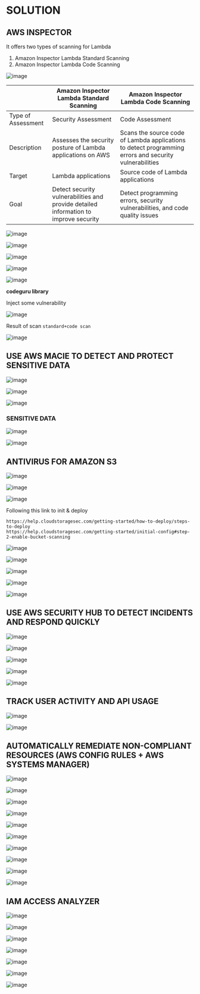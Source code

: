 # SOLUTION
## AWS INSPECTOR
It offers two types of scanning for Lambda

1. Amazon Inspector Lambda Standard Scanning
2. Amazon Inspector Lambda Code Scanning

![image](https://github.com/Clapboiz/Detection-and-Response-on-AWS/assets/112185647/245f48be-e07c-443b-89a8-ee48da27e38d)

|                                | Amazon Inspector Lambda Standard Scanning | Amazon Inspector Lambda Code Scanning |
|--------------------------------|--------------------------------------------|----------------------------------------|
| Type of Assessment             | Security Assessment                        | Code Assessment                        |
| Description                    | Assesses the security posture of Lambda applications on AWS | Scans the source code of Lambda applications to detect programming errors and security vulnerabilities |
| Target                         | Lambda applications                        | Source code of Lambda applications    |
| Goal                           | Detect security vulnerabilities and provide detailed information to improve security | Detect programming errors, security vulnerabilities, and code quality issues |

![image](https://github.com/Clapboiz/Detection-and-Response-on-AWS/assets/112185647/cb769ddf-f434-47ec-bab1-e91649e988c8)

![image](https://github.com/Clapboiz/Detection-and-Response-on-AWS/assets/112185647/025f9791-e2be-4262-b90c-6cd0975d49e6)

![image](https://github.com/Clapboiz/Detection-and-Response-on-AWS/assets/112185647/32105169-6eca-4514-a465-f3e35c1003c8)

![image](https://github.com/Clapboiz/Detection-and-Response-on-AWS/assets/112185647/1f89b5eb-db81-4242-a21a-84ceaf6279b3)

![image](https://github.com/Clapboiz/Detection-and-Response-on-AWS/assets/112185647/e71ad894-6f8a-4bbb-bc1a-b759a7029111)

**codeguru library**

Inject some vulnerability

![image](https://github.com/Clapboiz/Detection-and-Response-on-AWS/assets/112185647/5281965b-0717-42cb-9c17-c82db7cdff31)

Result of scan `standard+code scan`

![image](https://github.com/Clapboiz/Detection-and-Response-on-AWS/assets/112185647/27324546-c8c0-4134-8691-d9d521e380c0)

## USE AWS MACIE TO DETECT AND PROTECT SENSITIVE DATA
![image](https://github.com/Clapboiz/Detection-and-Response-on-AWS/assets/112185647/a06f5647-8ee0-4269-8c1f-1193f06444cd)

![image](https://github.com/Clapboiz/Detection-and-Response-on-AWS/assets/112185647/bfb9f2ac-fea2-4223-afd9-ac9bcb108964)

![image](https://github.com/Clapboiz/Detection-and-Response-on-AWS/assets/112185647/8c9a4af2-f8b5-462d-804b-29b20426221f)

### SENSITIVE DATA
![image](https://github.com/Clapboiz/Detection-and-Response-on-AWS/assets/112185647/ee113335-a1b5-40fb-a4d8-282bb0fc8ded)

![image](https://github.com/Clapboiz/Detection-and-Response-on-AWS/assets/112185647/93bd7adb-30c4-4b5f-934f-2dada34229d6)

## ANTIVIRUS FOR AMAZON S3

![image](https://github.com/Clapboiz/Detection-and-Response-on-AWS/assets/112185647/ebd7d1ef-26ad-4311-b3c1-d0b9ee5c147d)

![image](https://github.com/Clapboiz/Detection-and-Response-on-AWS/assets/112185647/25aecc89-51a0-41a2-945a-fb5eb4361e41)

![image](https://github.com/Clapboiz/Detection-and-Response-on-AWS/assets/112185647/d5943499-91a8-4423-aff7-27d98b5d2cc3)

Following this link to init & deploy

```
https://help.cloudstoragesec.com/getting-started/how-to-deploy/steps-to-deploy
https://help.cloudstoragesec.com/getting-started/initial-config#step-2-enable-bucket-scanning
```

![image](https://github.com/Clapboiz/Detection-and-Response-on-AWS/assets/112185647/8952664b-34e0-44c5-8115-756c59ea843b)

![image](https://github.com/Clapboiz/Detection-and-Response-on-AWS/assets/112185647/57613e49-5f69-4187-a864-6402aaf40248)

![image](https://github.com/Clapboiz/Detection-and-Response-on-AWS/assets/112185647/b28192d6-86a0-4be6-ae75-9d66290150a1)

![image](https://github.com/Clapboiz/Detection-and-Response-on-AWS/assets/112185647/d2b998a0-063d-429d-b9c4-412adc9bfcdd)

![image](https://github.com/Clapboiz/Detection-and-Response-on-AWS/assets/112185647/7ed4d49c-12d7-4631-a524-d18263624c89)

## USE AWS SECURITY HUB TO DETECT INCIDENTS AND RESPOND QUICKLY
![image](https://github.com/Clapboiz/Detection-and-Response-on-AWS/assets/112185647/611ca383-9213-43aa-ae75-cec6d1776b96)

![image](https://github.com/Clapboiz/Detection-and-Response-on-AWS/assets/112185647/a0e654e3-554b-4412-b89d-fcef1abfb3dd)

![image](https://github.com/Clapboiz/Detection-and-Response-on-AWS/assets/112185647/54c7a63b-980b-4e69-9d70-ae122abfd0af)

![image](https://github.com/Clapboiz/Detection-and-Response-on-AWS/assets/112185647/fe1598f9-39e3-4427-a197-c8f8eda146c1)

![image](https://github.com/Clapboiz/Detection-and-Response-on-AWS/assets/112185647/107ea7a4-4c9c-4267-827c-96f1c597e68b)

## TRACK USER ACTIVITY AND API USAGE
![image](https://github.com/Clapboiz/Detection-and-Response-on-AWS/assets/112185647/a3bf5a8e-b922-4cd5-9a64-54f6ce68dcba)

![image](https://github.com/Clapboiz/Detection-and-Response-on-AWS/assets/112185647/d54f68e8-f74e-401c-a4e0-d9f87b3176ae)

## AUTOMATICALLY REMEDIATE NON-COMPLIANT RESOURCES (AWS CONFIG RULES + AWS SYSTEMS MANAGER)
![image](https://github.com/Clapboiz/Detection-and-Response-on-AWS/assets/112185647/25e42d3f-5f94-44b6-98d1-58eb1ac15328)

![image](https://github.com/Clapboiz/Detection-and-Response-on-AWS/assets/112185647/2726b7f1-7d1e-411f-b8c8-cd35bc3dcd7e)

![image](https://github.com/Clapboiz/Detection-and-Response-on-AWS/assets/112185647/36b1db2a-e899-4662-b0de-7242c49f36cd)

![image](https://github.com/Clapboiz/Detection-and-Response-on-AWS/assets/112185647/04d0d580-bb3c-496e-9111-5fb0f9f99eb8)

![image](https://github.com/Clapboiz/Detection-and-Response-on-AWS/assets/112185647/a25a03f7-9638-4e7e-8193-85519c700b31)

![image](https://github.com/Clapboiz/Detection-and-Response-on-AWS/assets/112185647/35fb763f-996c-43a9-b2aa-c2ab6ee5cd4a)

![image](https://github.com/Clapboiz/Detection-and-Response-on-AWS/assets/112185647/ada87b99-c1d1-431b-ae36-f86e98cab6f7)

![image](https://github.com/Clapboiz/Detection-and-Response-on-AWS/assets/112185647/681ec492-8196-490d-b80f-a66959711f6f)

![image](https://github.com/Clapboiz/Detection-and-Response-on-AWS/assets/112185647/325aa7de-92c5-419c-84ce-983930cb0609)

![image](https://github.com/Clapboiz/Detection-and-Response-on-AWS/assets/112185647/ea89609f-2ab7-4340-a717-a3f32981b89e)

## IAM ACCESS ANALYZER
![image](https://github.com/Clapboiz/Detection-and-Response-on-AWS/assets/112185647/b49f18ce-1420-4ec6-b8ce-d8f1b9988f23)

![image](https://github.com/Clapboiz/Detection-and-Response-on-AWS/assets/112185647/a4686438-5540-44b1-a951-58727a6265ee)

![image](https://github.com/Clapboiz/Detection-and-Response-on-AWS/assets/112185647/6374bcb0-5eda-4a0f-b463-55ab77edb8f0)

![image](https://github.com/Clapboiz/Detection-and-Response-on-AWS/assets/112185647/ac4fa14c-5da1-426a-8d7f-fb42cb8a054c)

![image](https://github.com/Clapboiz/Detection-and-Response-on-AWS/assets/112185647/e97eeeed-4ca0-46d2-bce1-287ca14639cf)

![image](https://github.com/Clapboiz/Detection-and-Response-on-AWS/assets/112185647/a6b40b28-d86a-4013-89f0-9b555261d2c0)

![image](https://github.com/Clapboiz/Detection-and-Response-on-AWS/assets/112185647/5324cc7d-7ff9-4741-9c8e-75fa817003b0)
